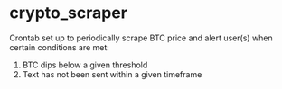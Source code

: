 # crypto_scraper
Crontab set up to periodically scrape BTC price and alert user(s) when certain conditions are met:

1) BTC dips below a given threshold
2) Text has not been sent within a given timeframe
